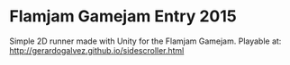# Flamjam Gamejam Entry 2015
Simple 2D runner made with Unity for the Flamjam Gamejam.
Playable at: http://gerardogalvez.github.io/sidescroller.html
